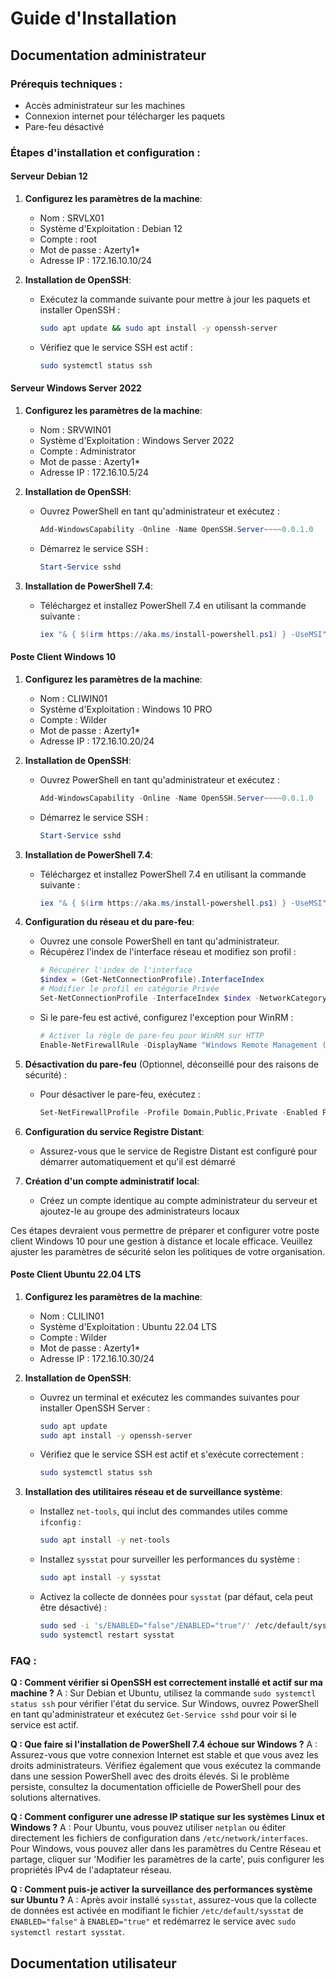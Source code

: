 # Guide d'Installation

## Documentation administrateur

### Prérequis techniques :
 - Accès administrateur sur les machines
 - Connexion internet pour télécharger les paquets
 - Pare-feu désactivé

### Étapes d'installation et configuration :

#### Serveur Debian 12

1. **Configurez les paramètres de la machine**:
   - Nom : SRVLX01
   - Système d'Exploitation : Debian 12
   - Compte : root
   - Mot de passe : Azerty1*
   - Adresse IP : 172.16.10.10/24

2. **Installation de OpenSSH**:
   - Exécutez la commande suivante pour mettre à jour les paquets et installer OpenSSH :
     ```bash
     sudo apt update && sudo apt install -y openssh-server
     ```
   - Vérifiez que le service SSH est actif :
     ```bash
     sudo systemctl status ssh
     ```

#### Serveur Windows Server 2022 

1. **Configurez les paramètres de la machine**:
   - Nom : SRVWIN01
   - Système d'Exploitation : Windows Server 2022
   - Compte : Administrator
   - Mot de passe : Azerty1*
   - Adresse IP : 172.16.10.5/24

2. **Installation de OpenSSH**:
   - Ouvrez PowerShell en tant qu'administrateur et exécutez :
     ```powershell
     Add-WindowsCapability -Online -Name OpenSSH.Server~~~~0.0.1.0
     ```
   - Démarrez le service SSH :
     ```powershell
     Start-Service sshd
     ```

3. **Installation de PowerShell 7.4**:
   - Téléchargez et installez PowerShell 7.4 en utilisant la commande suivante :
     ```powershell
     iex "& { $(irm https://aka.ms/install-powershell.ps1) } -UseMSI"
     ```
#### Poste Client Windows 10

1. **Configurez les paramètres de la machine**:
   - Nom : CLIWIN01
   - Système d'Exploitation : Windows 10 PRO
   - Compte : Wilder
   - Mot de passe : Azerty1*
   - Adresse IP : 172.16.10.20/24

2. **Installation de OpenSSH**:
   - Ouvrez PowerShell en tant qu'administrateur et exécutez :
     ```powershell
     Add-WindowsCapability -Online -Name OpenSSH.Server~~~~0.0.1.0
     ```
   - Démarrez le service SSH :
     ```powershell
     Start-Service sshd
     ```

3. **Installation de PowerShell 7.4**:
   - Téléchargez et installez PowerShell 7.4 en utilisant la commande suivante :
     ```powershell
     iex "& { $(irm https://aka.ms/install-powershell.ps1) } -UseMSI"
     ```

4. **Configuration du réseau et du pare-feu**:
   - Ouvrez une console PowerShell en tant qu'administrateur.
   - Récupérez l'index de l'interface réseau et modifiez son profil :
     ```powershell
     # Récupérer l'index de l'interface
     $index = (Get-NetConnectionProfile).InterfaceIndex
     # Modifier le profil en catégorie Privée
     Set-NetConnectionProfile -InterfaceIndex $index -NetworkCategory Private
     ```
   - Si le pare-feu est activé, configurez l'exception pour WinRM :
     ```powershell
     # Activer la règle de pare-feu pour WinRM sur HTTP
     Enable-NetFirewallRule -DisplayName "Windows Remote Management (HTTP-In)"
     ```

5. **Désactivation du pare-feu** (Optionnel, déconseillé pour des raisons de sécurité) :
   - Pour désactiver le pare-feu, exécutez :
     ```powershell
     Set-NetFirewallProfile -Profile Domain,Public,Private -Enabled False
     ```

6. **Configuration du service Registre Distant**:
   - Assurez-vous que le service de Registre Distant est configuré pour démarrer automatiquement et qu'il est démarré 

7. **Création d'un compte administratif local**:
   - Créez un compte identique au compte administrateur du serveur et ajoutez-le au groupe des administrateurs locaux 

Ces étapes devraient vous permettre de préparer et configurer votre poste client Windows 10 pour une gestion à distance et locale efficace. Veuillez ajuster les paramètres de sécurité selon les politiques de votre organisation.

#### Poste Client Ubuntu 22.04 LTS

1. **Configurez les paramètres de la machine**:
   - Nom : CLILIN01
   - Système d'Exploitation : Ubuntu 22.04 LTS
   - Compte : Wilder
   - Mot de passe : Azerty1*
   - Adresse IP : 172.16.10.30/24

2. **Installation de OpenSSH**:
   - Ouvrez un terminal et exécutez les commandes suivantes pour installer OpenSSH Server :
     ```bash
     sudo apt update
     sudo apt install -y openssh-server
     ```
   - Vérifiez que le service SSH est actif et s'exécute correctement :
     ```bash
     sudo systemctl status ssh
     ```

3. **Installation des utilitaires réseau et de surveillance système**:
   - Installez `net-tools`, qui inclut des commandes utiles comme `ifconfig` :
     ```bash
     sudo apt install -y net-tools
     ```
   - Installez `sysstat` pour surveiller les performances du système :
     ```bash
     sudo apt install -y sysstat
     ```
   - Activez la collecte de données pour `sysstat` (par défaut, cela peut être désactivé) :
     ```bash
     sudo sed -i 's/ENABLED="false"/ENABLED="true"/' /etc/default/sysstat
     sudo systemctl restart sysstat
     ```

### FAQ :

**Q : Comment vérifier si OpenSSH est correctement installé et actif sur ma machine ?**
A : Sur Debian et Ubuntu, utilisez la commande `sudo systemctl status ssh` pour vérifier l'état du service. Sur Windows, ouvrez PowerShell en tant qu'administrateur et exécutez `Get-Service sshd` pour voir si le service est actif.

**Q : Que faire si l'installation de PowerShell 7.4 échoue sur Windows ?**
A : Assurez-vous que votre connexion Internet est stable et que vous avez les droits administrateurs. Vérifiez également que vous exécutez la commande dans une session PowerShell avec des droits élevés. Si le problème persiste, consultez la documentation officielle de PowerShell pour des solutions alternatives.

**Q : Comment configurer une adresse IP statique sur les systèmes Linux et Windows ?**
A : Pour Ubuntu, vous pouvez utiliser `netplan` ou éditer directement les fichiers de configuration dans `/etc/network/interfaces`. Pour Windows, vous pouvez aller dans les paramètres du Centre Réseau et partage, cliquer sur 'Modifier les paramètres de la carte', puis configurer les propriétés IPv4 de l'adaptateur réseau.

**Q : Comment puis-je activer la surveillance des performances système sur Ubuntu ?**
A : Après avoir installé `sysstat`, assurez-vous que la collecte de données est activée en modifiant le fichier `/etc/default/sysstat` de `ENABLED="false"` à `ENABLED="true"` et redémarrez le service avec `sudo systemctl restart sysstat`.


## Documentation utilisateur
